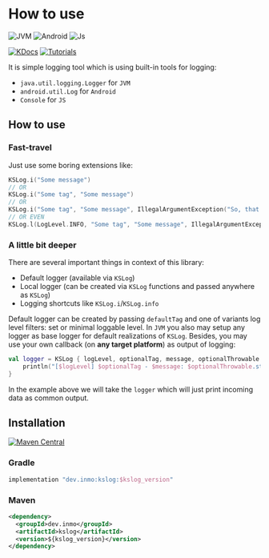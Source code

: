 # How to use

![JVM](https://img.shields.io/badge/JVM-red?style=for-the-badge&logo=openjdk&logoColor=white)
![Android](https://img.shields.io/badge/Android-green?style=for-the-badge&logo=android&logoColor=white)
![Js](https://img.shields.io/badge/JavaScript-323330?style=for-the-badge&logo=javascript&logoColor=F7DF1E)

[![KDocs](https://img.shields.io/badge/KDocs-323330?style=for-the-badge&logo=Kotlin&logoColor=7F52FF)](https://insanusmokrassar.github.io/KSLog/)
[![Tutorials](https://img.shields.io/badge/Tutorials-0288D1?style=for-the-badge&logo=bookstack&logoColor=white)](https://insanusmokrassar.github.io/KSLog/)

It is simple logging tool which is using built-in tools for logging:

* `java.util.logging.Logger` for `JVM`
* `android.util.Log` for `Android`
* `Console` for `JS`

## How to use

### Fast-travel

Just use some boring extensions like:

```kotlin
KSLog.i("Some message")
// OR
KSLog.i("Some tag", "Some message")
// OR
KSLog.i("Some tag", "Some message", IllegalArgumentException("So, that is exception :)"))
// OR EVEN
KSLog.l(LogLevel.INFO, "Some tag", "Some message", IllegalArgumentException("So, that is exception :)"))
```

### A little bit deeper

There are several important things in context of this library:

* Default logger (available via `KSLog`)
* Local logger (can be created via `KSLog` functions and passed anywhere as `KSLog`)
* Logging shortcuts like `KSLog.i`/`KSLog.info`

Default logger can be created by passing `defaultTag` and one of variants log level filters: set or minimal loggable level. In `JVM` you also may setup any logger as base logger for default realizations of `KSLog`. Besides, you may use your own callback (on **any target platform**) as output of logging:

```kotlin
val logger = KSLog { logLevel, optionalTag, message, optionalThrowable ->
    println("[$logLevel] $optionalTag - $message: $optionalThrowable.stackTraceToString()")
}
```

In the example above we will take the `logger` which will just print incoming data as common output.

## Installation

[![Maven Central](https://maven-badges.herokuapp.com/maven-central/dev.inmo/kslog/badge.svg)](https://maven-badges.herokuapp.com/maven-central/dev.inmo/kslog)

### Gradle

```groovy
implementation "dev.inmo:kslog:$kslog_version"
```

### Maven

```xml
<dependency>
  <groupId>dev.inmo</groupId>
  <artifactId>kslog</artifactId>
  <version>${kslog_version}</version>
</dependency>
```
